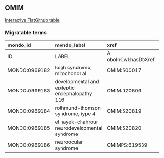 ## OMIM
[Interactive FlatGithub table](https://flatgithub.com/monarch-initiative/mondo-ingest?filename=src/ontology/slurp/omim.tsv)

### Migratable terms
| mondo_id      | mondo_label                                    | xref                 | xref_source                | original_label                                 | definition    | parents       |
|:--------------|:-----------------------------------------------|:---------------------|:---------------------------|:-----------------------------------------------|:--------------|:--------------|
| ID            | LABEL                                          | A oboInOwl:hasDbXref | >A oboInOwl:source SPLIT=| |                                                | A IAO:0000115 | SC %          |
| MONDO:0969182 | leigh syndrome, mitochondrial                  | OMIM:500017          | MONDO:equivalentTo         | leigh syndrome, mitochondrial                  |               |               |
| MONDO:0969183 | developmental and epileptic encephalopathy 116 | OMIM:620806          | MONDO:equivalentTo         | developmental and epileptic encephalopathy 116 |               | MONDO:0100062 |
| MONDO:0969184 | rothmund-thomson syndrome, type 4              | OMIM:620819          | MONDO:equivalentTo         | rothmund-thomson syndrome, type 4              |               | MONDO:0010002 |
| MONDO:0969185 | el hayek-chahrour neurodevelopmental syndrome  | OMIM:620820          | MONDO:equivalentTo         | el hayek-chahrour neurodevelopmental syndrome  |               |               |
| MONDO:0969186 | neuroocular syndrome                           | OMIMPS:619539        | MONDO:equivalentTo         | Neuroocular syndrome                           |               |               |